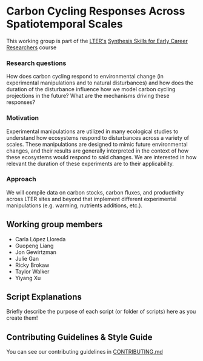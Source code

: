 # Carbon Cycling Responses Across Spatiotemporal Scales

This working group is part of the [LTER's](https://lternet.edu/) [Synthesis Skills for Early Career Researchers](https://lter.github.io/ssecr/) course

### Research questions
How does carbon cycling respond to environmental change (in experimental manipulations and to natural disturbances) and how does the duration of the disturbance influence how we model carbon cycling projections in the future? What are the mechanisms driving these responses?

### Motivation
Experimental manipulations are utilized in many ecological studies to understand how ecosystems respond to disturbances across a variety of scales. These manipulations are designed to mimic future environmental changes, and their results are generally interpreted in the context of how these ecosystems would respond to said changes. We are interested in how relevant the duration of these experiments are to their applicability.

### Approach
We will compile data on carbon stocks, carbon fluxes, and productivity across LTER sites and beyond that implement different experimental manipulations (e.g. warming, nutrients additions, etc.).

## Working group members
- Carla López Lloreda
- Guopeng Liang
- Jon Gewirtzman
- Julie Gan
- Ricky Brokaw
- Taylor Walker
- Yiyang Xu

## Script Explanations

Briefly describe the purpose of each script (or folder of scripts) here as you create them!

## Contributing Guidelines & Style Guide

You can see our contributing guidelines in [CONTRIBUTING.md](https://github.com/lter/ssecr-c-cycling/blob/main/CONTRIBUTING.md)
